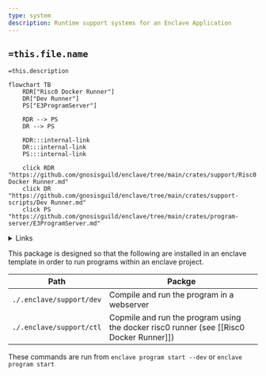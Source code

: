 ```yaml
---
type: system
description: Runtime support systems for an Enclave Application
---
```


## `=this.file.name`

`=this.description`

```mermaid
flowchart TB
    RDR["Risc0 Docker Runner"]
    DR["Dev Runner"]
    PS["E3ProgramServer"]

    RDR --> PS
    DR --> PS

    RDR:::internal-link
    DR:::internal-link
    PS:::internal-link

    click RDR "https://github.com/gnosisguild/enclave/tree/main/crates/support/Risc0 Docker Runner.md"
    click DR "https://github.com/gnosisguild/enclave/tree/main/crates/support-scripts/Dev Runner.md"
    click PS "https://github.com/gnosisguild/enclave/tree/main/crates/program-server/E3ProgramServer.md"
```
<details>
<summary>Links</summary>

[[Dev Runner]]
[[E3ProgramServer]]
[[Risc0 Docker Runner]]
</details>

This package is designed so that the following are installed in an enclave template in order to run programs within an enclave project.

| Path                     | Packge                                                                                  |
| ------------------------ | --------------------------------------------------------------------------------------- |
| `./.enclave/support/dev` | Compile and run the program in a webserver                                              |
| `./.enclave/support/ctl` | Copmile and run the program using the docker risc0 runner (see [[Risc0 Docker Runner]]) |

These commands are run from `enclave program start --dev` or `enclave program start`
